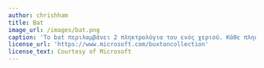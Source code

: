 ```yaml
---
author: chrishham
title: Bat
image_url: /images/bat.png
caption: 'To bat περιλαμβάνει 2 πληκτρολόγια του ενός χεριού. Κάθε πληκτρολόγιο μπορεί να χρησιμοποιηθεί μόνο του, ή μπορούν να χρησιμοποιηθούν μαζί για να επιταχύνουν την εισαγωγή δεδομένων, με εναλλαγή χεριών. Το αριστερό και το δεξί πληκτρολόγιο είναι πανομοιότυπα , με ένα κουμπί κάτω από καθένα από τα 5 δάχτυλα και 2 επιπλέον διαφοροποιητές σε κάθε αντίχειρα.'
license_url: 'https://www.microsoft.com/buxtoncollection'
license_text: Courtesy of Microsoft
---
```

